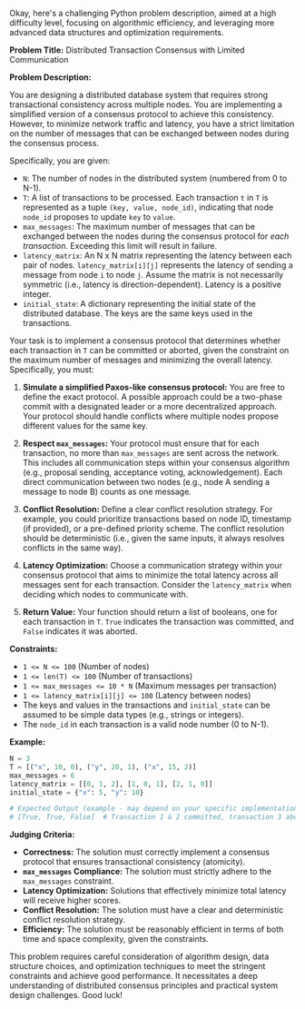 Okay, here's a challenging Python problem description, aimed at a high difficulty level, focusing on algorithmic efficiency, and leveraging more advanced data structures and optimization requirements.

**Problem Title:** Distributed Transaction Consensus with Limited Communication

**Problem Description:**

You are designing a distributed database system that requires strong transactional consistency across multiple nodes. You are implementing a simplified version of a consensus protocol to achieve this consistency. However, to minimize network traffic and latency, you have a strict limitation on the number of messages that can be exchanged between nodes during the consensus process.

Specifically, you are given:

*   `N`: The number of nodes in the distributed system (numbered from 0 to N-1).
*   `T`:  A list of transactions to be processed. Each transaction `t` in `T` is represented as a tuple `(key, value, node_id)`, indicating that node `node_id` proposes to update `key` to `value`.
*   `max_messages`:  The maximum number of messages that can be exchanged between the nodes during the consensus protocol for *each transaction*.  Exceeding this limit will result in failure.
*   `latency_matrix`: An N x N matrix representing the latency between each pair of nodes. `latency_matrix[i][j]` represents the latency of sending a message from node `i` to node `j`. Assume the matrix is not necessarily symmetric (i.e., latency is direction-dependent). Latency is a positive integer.
*   `initial_state`: A dictionary representing the initial state of the distributed database. The keys are the same keys used in the transactions.

Your task is to implement a consensus protocol that determines whether each transaction in `T` can be committed or aborted, given the constraint on the maximum number of messages and minimizing the overall latency. Specifically, you must:

1.  **Simulate a simplified Paxos-like consensus protocol:** You are free to define the exact protocol. A possible approach could be a two-phase commit with a designated leader or a more decentralized approach. Your protocol should handle conflicts where multiple nodes propose different values for the same key.

2.  **Respect `max_messages`:**  Your protocol must ensure that for each transaction, no more than `max_messages` are sent across the network. This includes all communication steps within your consensus algorithm (e.g., proposal sending, acceptance voting, acknowledgement). Each direct communication between two nodes (e.g., node A sending a message to node B) counts as one message.

3.  **Conflict Resolution:** Define a clear conflict resolution strategy. For example, you could prioritize transactions based on node ID, timestamp (if provided), or a pre-defined priority scheme. The conflict resolution should be deterministic (i.e., given the same inputs, it always resolves conflicts in the same way).

4.  **Latency Optimization:**  Choose a communication strategy within your consensus protocol that aims to minimize the total latency across all messages sent for each transaction. Consider the `latency_matrix` when deciding which nodes to communicate with.

5.  **Return Value:** Your function should return a list of booleans, one for each transaction in `T`. `True` indicates the transaction was committed, and `False` indicates it was aborted.

**Constraints:**

*   `1 <= N <= 100` (Number of nodes)
*   `1 <= len(T) <= 100` (Number of transactions)
*   `1 <= max_messages <= 10 * N` (Maximum messages per transaction)
*   `1 <= latency_matrix[i][j] <= 100` (Latency between nodes)
*   The keys and values in the transactions and `initial_state` can be assumed to be simple data types (e.g., strings or integers).
*   The `node_id` in each transaction is a valid node number (0 to N-1).

**Example:**

```python
N = 3
T = [("x", 10, 0), ("y", 20, 1), ("x", 15, 2)]
max_messages = 6
latency_matrix = [[0, 1, 2], [1, 0, 1], [2, 1, 0]]
initial_state = {"x": 5, "y": 10}

# Expected Output (example - may depend on your specific implementation):
# [True, True, False]  # Transaction 1 & 2 committed, transaction 3 aborted due to conflict.
```

**Judging Criteria:**

*   **Correctness:** The solution must correctly implement a consensus protocol that ensures transactional consistency (atomicity).
*   **`max_messages` Compliance:** The solution must strictly adhere to the `max_messages` constraint.
*   **Latency Optimization:** Solutions that effectively minimize total latency will receive higher scores.
*   **Conflict Resolution:** The solution must have a clear and deterministic conflict resolution strategy.
*   **Efficiency:** The solution must be reasonably efficient in terms of both time and space complexity, given the constraints.

This problem requires careful consideration of algorithm design, data structure choices, and optimization techniques to meet the stringent constraints and achieve good performance. It necessitates a deep understanding of distributed consensus principles and practical system design challenges. Good luck!
